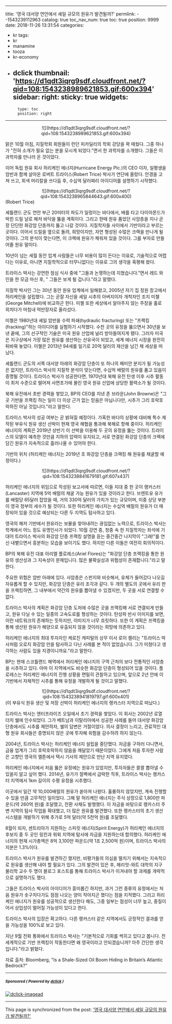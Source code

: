 
---
title: '영국 대서양 연안에서 셰일 규모의 원유가 발견될까?'
permlink: --1543239112963
catalog: true
toc_nav_num: true
toc: true
position: 9999
date: 2018-11-26 13:31:54
categories:
- kr
tags:
- kr
- manamine
- tooza
- kr-economy
- dclick
thumbnail: 'https://d1qdt3iqrg9sdf.cloudfront.net/?qid=108:1543238989621853.gif:600x394'
sidebar:
    right:
        sticky: true
widgets:
    -
        type: toc
        position: right
---


<center>
![](https://d1qdt3iqrg9sdf.cloudfront.net/?qid=108:1543238989621853.gif:600x394)
</center>
  
맑은 10월 아침, 지질학회 회원들이 런던 피카딜리의 학회 강당을 꽉 매웠다. 그중 하나가 "전혀 소개가 필요 없는 분을 모시게 되었다."면서 한 과학자를 소개했다. 그들은 이 과학자를 만나러 온 것이었다.
  
이어 독립 원유 회사 허리케인 에너지(Hurricane Energy Plc.)의 CEO 이자, 일평생을 암반과 함께 살아온 로버트 트라이스(Robert Trice) 박사가 연단에 올랐다. 안경을 고쳐 쓰고, 회색 머리칼을 쓰다듬 후, 수십억 달러짜리 아이디어를 설명하기 시작했다.

<center>
![](https://d1qdt3iqrg9sdf.cloudfront.net/?qid=108:1543238965844643.gif:600x400)
</center>
(Robert Trice)
  
셰틀랜드 군도 연안 부근 20미터의 파도가 일렁이는 바다에서, 배를 타고 다이아몬드가 박힌 드릴 날로 해저 바닥을 뚫을 계획이다. 그리고 한때 원유 품었던 사암층을 지나 곧장 단단한 화강암 단층까지 뚫고 나갈 것이다. 지질학자들 사이에서 기반이라고 부르는 곳이다. 이어서 드릴을 옆으로 돌려, 희망이지만, 자연 형성된 수많은 크랙을 만나게 될 것이다. 그의 분석이 맞는다면, 이 크랙에 원유가 채워져 있을 것이다. 그를 부자로 만들어줄 원유 말이다.
  
10년이 넘는 세월 동안 업계 사람들은 너무 비용이 많이 든다는 이유로, 기술적으로 어렵다는 이유로, 아니면 지질학적으로 터무니없다는 이유로 그의 생각을 혹평해 왔다.
  
트라이스 박사는 강연한 점심 식사 중에 "그들과 논쟁하는데 지쳤습니다."면서 레드 와인을 한 모금 마신 후, " 그들은 보게 될 겁니다."라고 말했다.
  
지질학 박사인 그는 30년 동안 원유 업계에서 일해왔고, 2005년 자기 집 정원 창고에서 허리케인을 설립했다. 그는 곧잘 자신을 셰일 시추의 아버지이자 개척자인 조지 미첼(George Mitchell)에 비교하곤 한다. 미첼 또한 세상에서 알아주지 않는 주장을 홀로 외치다가 마침내 억만장자로 올라섰다. 
  
미첼은 1980년대 셰일 암반을 수력 파쇄(hydraulic fracturing) 또는 "프랙킹(fracking)"하는 아이디어를 실험하기 시작했다. 수천 곳의 유정을 뚫으면서 30년을 보낸 끝에, 그의 선구적인 기술은 미국 원유 산업에 널리 받아들여지게 됐다. 그러자 미국은 지구상에서 가장 많은 원유를 생산하는 산유국이 되었고, 세계 에너지 시장을 완전히 뒤바꿔 놓았다. 미첼은 2013년 94세를 일기로 20억 달러의 재산을 남긴 채 세상을 떠났다.
  
셰틀랜드 군도의 서쪽 대서양 아래의 화강암 단층이 또 하나의 페미안 분지가 될 가능성은 없지만, 트라이스 박사의 지질학 분석이 맞는다면, 수십억 배럴의 원유를 품고 있음이 증명될 것이다. 트라이스 박사가 성공한다면, 1970년대 북해 유전 탄생 이후 시추 활동이 최저 수준으로 떨어져 사면초가에 몰린 영국 원유 산업에 상당한 활력소가 될 것이다. 
  
북해 유전에서 초반 경력을 쌓았고, BP의 CEO를 지낸 존 브라운(John Browne)은 "그곳 기반을 프랙킹 하는 일이 더 이상 근거 없는 믿음은 아닙니다만, 시추가 그리 호락호락하진 아닐 것입니다."라고 말한다. 
  
트라이스 박사의 성공 여부는 곧 밝혀질 예정이다. 가혹한 바다의 상황에 대비해 특수 제작된 부유식 원유 생산 선박이 현재 영국 해협을 통과해 북해로 항해 중이다. 허리케인 에너지의 계획은 2019년 상반기 이 선박을 이용해 두 곳의 유정을 뚫는 것이다. 트라이스의 모델이 예측한 것만큼 지하의 압력이 유지되고, 서로 연결된 화강암 단층의 크랙에 담긴 원유가 지속적으로 흘러나올 수 있어야 한다.
  
기반의 위치
(허리케인 에너지는 2019년 초 화강암 단층을 크랙킹 해 원유를 채굴할 예정이다.)
<center>
![](https://d1qdt3iqrg9sdf.cloudfront.net/?qid=108:1543238841679181.gif:607x437)
</center>
  
허리케인 에너지의 위임으로 작성된 보고서에 따르면, 이들 지대 중 한 곳이 랭커스터(Lancaster) 지역에 5억 배럴의 채굴 가능 원유가 있을 것이라고 한다. 브렌트유 유가를 배럴당 65달러 잡았을 때, 거의 330억 달러의 가치가 있는 규모이며, 이중 상당 부분이 영국 정부의 세수가 될 것이다. 또한 허리케인 에너지는 수십억 배럴의 원유가 더 매장되어 있을 것으로 예상되는 다른 두 지역도 탐사하고 있다.
  
영국의 해저 기반에서 원유라는 보물을 찾아내려는 끊임없는 노력으로, 트라이스 박사는 학계에서 어느 정도 유명인사가 되었다. 10월 강연 중, 청중 속 한 지질학자는 좌석에 기대어 트라이스 박사의 화강암 단층 프랙킹 설명을 듣는 중간중간 나지막이 "그래!"를 연신 내뱉으면서 흥분하는 모습을 보이기도 했다. 하지만 다른 이들은 여전히 회의적이다.
  
BP의 북해 유전 대표 아리엘 플로레스(Ariel Flores)는 "화강암 단층 프랙킹을 통한 원유의 생산성과 그 지속성이 문제입니다. 많은 불확실성과 위험성이 존재합니다."라고 말한다.
  
주요한 위험은 암반 아래에 있다. 사암층은 스펀지와 비슷해서, 유체가 들어갔다 나오길 자유롭게 할 수 있지만, 화강암 단층은 유리 조각과 같다. 두 개의 별도의 곳에서 유리 판을 프랙킹하면, 그 내부에서 약간의 원유를 뽑아낼 수 있겠지만, 두 곳을 서로 연결할 수 없다. 
  
트라이스 박사의 계획은 화강암 단층 도처에 수많은 곳을 프랙킹해 서로 연결되게 만들고, 원유 다닐 수 있는 일종의 고속도로를 형성하는 것이다. 탄성파 반사 이미지를 보면, 이런 네트워크의 존재하는 듯하지만, 이미지가 너무 흐릿하다. 또한 이 계획은 프랙킹을 통해 생산된 원유가 해양으로 유출되지 않을 것이라는 희망에 의존하고 있다.
  
허리케인 에너지의 최대 투자자인 케로진 캐피털의 상무 이사 로이 켈리는 "트라이스 박사처럼 오로지 화강암 만을 탐사하고 다닌 사례를 본 적이 없었습니다. 그가 미쳤다고 생각하는 사람도 있을 지경이니까요."라고 말한다.
  
BP는 현재 스코틀랜드 해역에서 허리케인 에너지의 구역 근처의 보다 전통적인 사암층을 시추하고 있다. 아마 이 지역에서도 비슷한 화강암 단층이 형성되어 있을 것이다. 플로레스는 허리케인 에너지의 진행 상황을 면밀히 관찰하고 있으며, 앞으로 2년 안에 이 기반에서 자체적인 시추를 통해 유정을 개발하게 될 것이고 말했다.

<center>
![](https://d1qdt3iqrg9sdf.cloudfront.net/?qid=108:1543238941819797.gif:600x401)
</center>
(이 부유식 원유 생산 및 저장 선박이 허리케인 에너지의 랭카스터 지역으로 떠났다.)
  
트라이스 박사는 엔터프라이즈 오일에서 초기 경력을 쌓았다. 이 회사는 2002년 로열 더치 쉘에 인수되었다. 그가 베트남과 이탈리아에서 성공한 사례를 들어 대서양 화강암 단층에서도 시추를 제안하자, 쉘의 답변은 거절이었다. 의사 결정이 느리고, 관료적인 대형 원유 회사들은 증명되지 않은 곳에 투자해 위험을 감수하려 하지 않는다.
  
2004년, 트라이스 박사는 허리케인 에너지 설립을 중단했다. 자금을 구하러 다니면서, 금융 업계가 그리 호락호락하지 않음을 깨달았기 때문이었다. 그에게 처음 투자한 사람은 고향인 영국의 엘튼에서 택시 기사의 제안으로 만난 지역 유지였다.
  
허리케인 에너지에서 처음 뚫은 유정에는 원유가 있었지만, 투자자들은 콸콸 뽑아낼 수 있을지 알고 싶어 했다. 2014년, 유가가 절벽에서 급락한 직후, 트라이스 박사는 랭카스터 지역에서 1km 길이의 수평 유정을 시추했다.
  
이곳에서 일간 약 10,000배럴의 원유가 쏟아져 나왔다. 훌륭하지 않았지만, 계속 진행할 수 있을 만큼 고무적인 일이었다. 그해 말 허리케인 에너지는 주식 상장으로 1,800만 파운드(약 260억 원)를 조달했고, 전환 사채도 발행했다. 이 자금을 바탕으로 랭카스터 주변 지역의 탐사 작업을 확대했고, 더 많은 원유를 발견했다. 또한 랭카스터의 초기 생산 시스템을 개발하기 위해 추가로 5억 달러(약 5천억 원)를 조달했다. 
  
8월이 되자, 센트리아가 지원하는 스피릿 에너지(Spirit Energy)가 허리케인 에너지의 후보지 중 두 곳인 링컨과 워윅 지역에 탐사에 자금을 지원하는데 합의했다. 허리케인 에너지의 현재 시가총액은 8억 3,100만 파운드(약 1조 2,500억 원)이며, 트라이스 박사의 지분은 1.3%이다.
  
트라이스 박사가 원유를 발견하긴 했지만, 비평가들의 의심을 떨치기 위해서는 지속적으로 원유를 생산해 내야 할 필요가 있다. 그의 발견이 있은 후, 헤리엇-와트 대학의 지구 물리학 교수 두 명이 블로그 포스트를 통해 트라이스 박사가 이겨내야 할 과제를 개략적으로 설명하기도 했다. 
  
그들은 트라이스 박사의 아이디어가 흥미롭긴 하지만, 과거 그런 종류의 유정에서는 처음 원유가 솟구치다가도 점점 나오는 양이 작아지곤 했다는 점을 지적했다. 그리고 허리케인 에너지가 원유를 성공적으로 생산한다 해도, 그중 일부는 점성이 너무 높고, 중질이어서 상업성이 떨어질 가능성이 있다고 한다.
  
트라이스 박사의 입장은 확고하다. 다른 랭커스터 같은 지역에서도 긍정적인 결과를 얻을 가능성을 100%로 보고 있다.
  
지난 9월 전화 통화에서 트라이스 박사는 "기본적으로 기회를 썩히고 있다고 봅니다. 전 세계적으로 기반 프랙킹이 작동한다면 왜 영국이라고 안되겠습니까? 아주 간단한 생각입니다."라고 밝혔다.
  
자료 출처: Bloomberg, "Is a Shale-Sized Oil Boom Hiding in Britain’s Atlantic Bedrock?"

---

#####  <sub> **Sponsored ( Powered by [dclick](https://www.dclick.io) )** </sub>
[![dclick-imagead](https://s3.ap-northeast-2.amazonaws.com/dclick/image/dclick/1540726088887.png)](https://api.dclick.io/v1/c?x=eyJhbGciOiJIUzI1NiIsInR5cCI6IkpXVCJ9.eyJjIjoicGl1cy5waXVzIiwicyI6Ii0tMTU0MzIzOTExMjk2MyIsImEiOlsiaS03Il0sInVybCI6Imh0dHBzOi8vb3Zlcm5vZGVzLmNvLmtyIiwiaWF0IjoxNTQzMjM5MTEyLCJleHAiOjE4NTg1OTkxMTJ9.VfsxBNXR5n9mjIc2uYE2UuU8-iYrM_yS-aFQf7fMIcM)

- - -

This page is synchronized from the post: ['영국 대서양 연안에서 셰일 규모의 원유가 발견될까?'](https://steemit.com/@pius.pius/--1543239112963)
